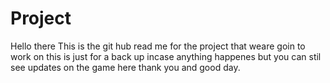 # Project

Hello there 
This is the git hub read me for the project that weare goin to work on this is just for a back up incase anything happenes but you can stil see updates on the game here thank you and good day.